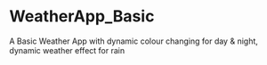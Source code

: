 # WeatherApp_Basic
A Basic Weather App with dynamic colour changing for day &amp; night, dynamic weather effect for rain
